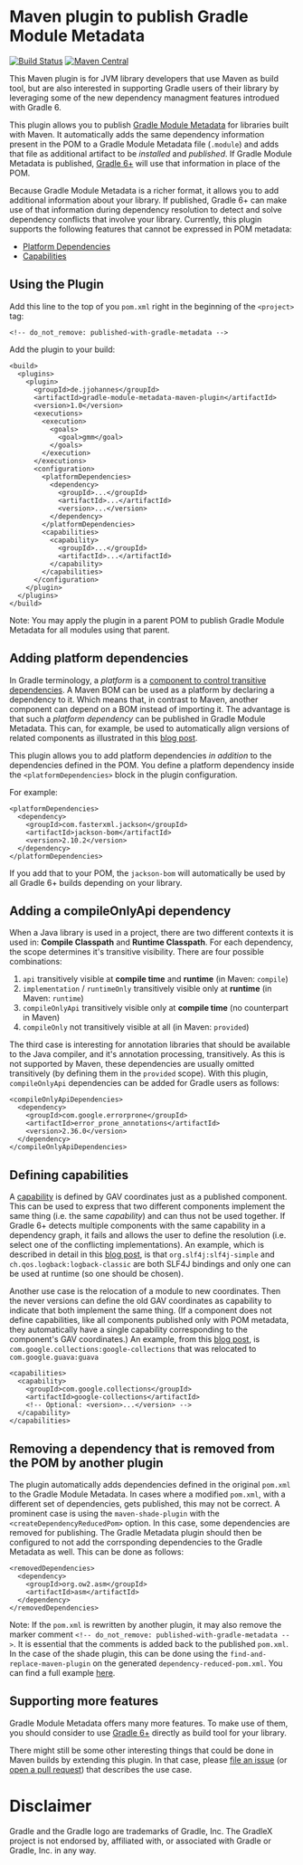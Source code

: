 # Maven plugin to publish Gradle Module Metadata

[![Build Status](https://img.shields.io/endpoint.svg?url=https%3A%2F%2Factions-badge.atrox.dev%2Fgradlex-org%2Fgradle-module-metadata-maven-plugin%2Fbadge%3Fref%3Dmain&style=flat)](https://actions-badge.atrox.dev/gradlex-org/gradle-module-metadata-maven-plugin/goto?ref=main)
[![Maven Central](https://img.shields.io/maven-metadata/v?label=Maven%Central&metadataUrl=https%3A%2F%2Frepo1.maven.org%2Fmaven2%2Forg%2Fgradlex%2Fgradle-module-metadata-maven-plugin%2Fmaven-metadata.xml)](https://repo1.maven.org/maven2/org/gradlex/gradle-module-metadata-maven-plugin/maven-metadata.xml)

This Maven plugin is for JVM library developers that use Maven as build tool, but are also interested in supporting Gradle users of their library by leveraging some of the new dependency managment features introdued with Gradle 6.

This plugin allows you to publish [Gradle Module Metadata](https://github.com/gradle/gradle/blob/master/subprojects/docs/src/docs/design/gradle-module-metadata-latest-specification.md) for libraries built with Maven.
It automatically adds the same dependency information present in the POM to a Gradle Module Metadata file (`.module`) and adds that file as additional artifact to be _installed_ and _published_.
If Gradle Module Metadata is published, [Gradle 6+](https://gradle.org)  will use that information in place of the POM.

Because Gradle Module Metadata is a richer format, it allows you to add additional information about your library.
If published, Gradle 6+ can make use of that information during dependency resolution to detect and solve dependency conflicts that involve your library.
Currently, this plugin supports the following features that cannot be expressed in POM metadata:

- [Platform Dependencies](https://blog.gradle.org/alignment-with-gradle-module-metadata)
- [Capabilities](https://blog.gradle.org/addressing-logging-complexity-capabilities)

## Using the Plugin

Add this line to the top of you `pom.xml` right in the beginning of the `<project>` tag:

```
<!-- do_not_remove: published-with-gradle-metadata -->
```

Add the plugin to your build:

```
<build>
  <plugins>
    <plugin>
      <groupId>de.jjohannes</groupId>
      <artifactId>gradle-module-metadata-maven-plugin</artifactId>
      <version>1.0</version>
      <executions>
        <execution>
          <goals>
            <goal>gmm</goal>
          </goals>
        </execution>
      </executions>
      <configuration>
        <platformDependencies>
          <dependency>
            <groupId>...</groupId>
            <artifactId>...</artifactId>
            <version>...</version>
          </dependency>
        </platformDependencies>
        <capabilities>
          <capability>
            <groupId>...</groupId>
            <artifactId>...</artifactId>
          </capability>
        </capabilities>
      </configuration>
    </plugin>
  </plugins>
</build>
```

Note: You may apply the plugin in a parent POM to publish Gradle Module Metadata for all modules using that parent.

## Adding platform dependencies

In Gradle terminology, a _platform_ is a [component to control transitive dependencies](https://docs.gradle.org/current/userguide/platforms.html).
A Maven BOM can be used as a platform by declaring a dependency to it.
Which means that, in contrast to Maven, another component can depend on a BOM instead of importing it.
The advantage is that such a _platform dependency_ can be published in Gradle Module Metadata.
This can, for example, be used to automatically align versions of related components as illustrated in this [blog post](https://blog.gradle.org/alignment-with-gradle-module-metadata).

This plugin allows you to add platform dependencies _in addition_ to the dependencies defined in the POM.
You define a platform dependency inside the `<platformDependencies>` block in the plugin configuration.

For example:

```
<platformDependencies>
  <dependency>
    <groupId>com.fasterxml.jackson</groupId>
    <artifactId>jackson-bom</artifactId>
    <version>2.10.2</version>
  </dependency>
</platformDependencies>
```

If you add that to your POM, the `jackson-bom` will automatically be used by all Gradle 6+ builds depending on your library. 

## Adding a compileOnlyApi dependency

When a Java library is used in a project, there are two different contexts it is used in:
**Compile Classpath** and **Runtime Classpath**.
For each dependency, the scope determines it's transitive visibility. There are four possible combinations:

1. `api` transitively visible at **compile time** and **runtime** (in Maven: `compile`)
2. `implementation` / `runtimeOnly` transitively visible only at **runtime** (in Maven: `runtime`)
3. `compileOnlyApi` transitively visible only at **compile time** (no counterpart in Maven)
4. `compileOnly` not transitively visible at all (in Maven: `provided`)

The third case is interesting for annotation libraries that should be available to the Java compiler,
and it's annotation processing, transitively. As this is not supported by Maven, these dependencies are usually
omitted transitively (by defining them in the `provided` scope). With this plugin, `compileOnlyApi` dependencies
can be added for Gradle users as follows:

```
<compileOnlyApiDependencies>
  <dependency>
    <groupId>com.google.errorprone</groupId>
    <artifactId>error_prone_annotations</artifactId>
    <version>2.36.0</version>
  </dependency>
</compileOnlyApiDependencies>
```

## Defining capabilities

A [capability](https://docs.gradle.org/current/userguide/dependency_capability_conflict.html) is defined by GAV coordinates just as a published component.
This can be used to express that two different components implement the same thing (i.e. the same _capability_) and can thus not be used together.
If Gradle 6+ detects multiple components with the same capability in a dependency graph, it fails and allows the user to define the resolution (i.e. select one of the conflicting implementations).
An example, which is described in detail in this [blog post](https://blog.gradle.org/addressing-logging-complexity-capabilities), is that `org.slf4j:slf4j-simple` and `ch.qos.logback:logback-classic` are both SLF4J bindings and only one can be used at runtime (so one should be chosen).

Another use case is the relocation of a module to new coordinates.
Then the never versions can define the old GAV coordinates as capability to indicate that both implement the same thing.
(If a component does not define capabilities, like all components published only with POM metadata, they automatically have a single capability corresponding to the component's GAV coordinates.)
An example, from this [blog post](https://blog.gradle.org/guava), is `com.google.collections:google-collections` that was relocated to `com.google.guava:guava`

```
<capabilities>
  <capability>
    <groupId>com.google.collections</groupId>
    <artifactId>google-collections</artifactId>
    <!-- Optional: <version>...</version> --> 
  </capability>
</capabilities>
```

## Removing a dependency that is removed from the POM by another plugin

The plugin automatically adds dependencies defined in the original `pom.xml` to the Gradle Module Metadata.
In cases where a modified `pom.xml`, with a different set of dependencies, gets published, this may not be correct.
A prominent case is using the `maven-shade-plugin` with the `<createDependencyReducedPom>` option. In this case,
some dependencies are removed for publishing. The Gradle Metadata plugin should then be configured
to not add the corrsponding dependencies to the Gradle Metadata as well. This can be done as follows:

```
<removedDependencies>
  <dependency>
    <groupId>org.ow2.asm</groupId>
    <artifactId>asm</artifactId>
  </dependency>
</removedDependencies>
```

Note: If the `pom.xml` is rewritten by another plugin, it may also remove the marker comment
`<!-- do_not_remove: published-with-gradle-metadata -->`. It is essential that the comments is added back
to the published `pom.xml`. In the case of the shade plugin, this can be done using the
`find-and-replace-maven-plugin` on the generated `dependency-reduced-pom.xml`. You can find a full example
[here](src/test/resources/combine-with-shade-plugin/pom.xml).

## Supporting more features

Gradle Module Metadata offers many more features.
To make use of them, you should consider to use [Gradle 6+](https://docs.gradle.org/current/userguide/getting_started.html) directly as build tool for your library.

There might still be some other interesting things that could be done in Maven builds by extending this plugin.
In that case, please [file an issue](https://github.com/jjohannes/gradle-module-metadata-maven-plugin/issues) (or [open a pull request](https://github.com/jjohannes/gradle-module-metadata-maven-plugin/pulls)) that describes the use case.

# Disclaimer

Gradle and the Gradle logo are trademarks of Gradle, Inc.
The GradleX project is not endorsed by, affiliated with, or associated with Gradle or Gradle, Inc. in any way.
